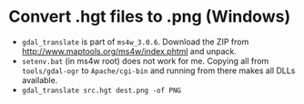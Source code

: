 Convert .hgt files to .png (Windows)
======================

 - `gdal_translate` is part of `ms4w_3.0.6`. Download the ZIP from http://www.maptools.org/ms4w/index.phtml and unpack.
 - `setenv.bat` (in ms4w root) does not work for me. Copying all from `tools/gdal-ogr` to `Apache/cgi-bin` and running from there makes all DLLs available.
 - `gdal_translate src.hgt dest.png -of PNG`
